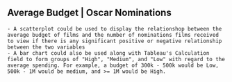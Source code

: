 ## Average Budget | Oscar Nominations 
    - A scatterplot could be used to display the relationshop between the average budget of films and the number of nominations films received to view if there is any significant positive or negative relationship between the two variables  
    - A bar chart could also be used along with Tableau's Calculation field to form groups of "High", "Medium", and "Low" with regard to the average spending. For example, a budget of 300k - 500k would be Low, 500k - 1M would be medium, and >= 1M would be High. 


